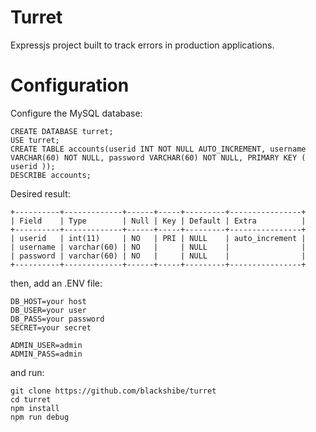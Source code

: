 # Turret

Expressjs project built to track errors in production applications.

# Configuration

Configure the MySQL database:

```
CREATE DATABASE turret;
USE turret;
CREATE TABLE accounts(userid INT NOT NULL AUTO_INCREMENT, username VARCHAR(60) NOT NULL, password VARCHAR(60) NOT NULL, PRIMARY KEY ( userid ));
DESCRIBE accounts;
```

Desired result:

```
+----------+-------------+------+-----+---------+----------------+
| Field    | Type        | Null | Key | Default | Extra          |
+----------+-------------+------+-----+---------+----------------+
| userid   | int(11)     | NO   | PRI | NULL    | auto_increment |
| username | varchar(60) | NO   |     | NULL    |                |
| password | varchar(60) | NO   |     | NULL    |                |
+----------+-------------+------+-----+---------+----------------+
```

then, add an .ENV file:

```
DB_HOST=your host
DB_USER=your user
DB_PASS=your password
SECRET=your secret

ADMIN_USER=admin
ADMIN_PASS=admin
```

and run:

```
git clone https://github.com/blackshibe/turret
cd turret
npm install
npm run debug
```

